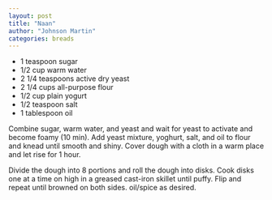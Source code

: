```yaml
---
layout: post
title: "Naan"
author: "Johnson Martin"
categories: breads
---
```


- 1 teaspoon sugar
- 1/2 cup warm water
- 2 1/4 teaspoons active dry yeast
- 2 1/4 cups all-purpose flour
- 1/2 cup plain yogurt
- 1/2 teaspoon salt
- 1 tablespoon oil

Combine sugar, warm water, and yeast and wait for yeast to activate and become foamy (10 min). Add yeast mixture, yoghurt, salt, and oil to flour and knead until smooth and shiny. Cover dough with a cloth in a warm place and let rise for 1 hour.

Divide the dough into 8 portions and roll the dough into disks. Cook disks one at a time on high in a greased cast-iron skillet until puffy. Flip and repeat until browned on both sides. oil/spice as desired.